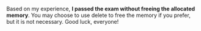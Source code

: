 Based on my experience, __I passed the exam without freeing the allocated memory__. You may choose to use delete to free the memory if you prefer, but it is not necessary. Good luck, everyone!
